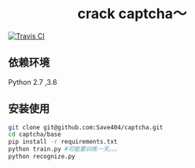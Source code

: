 <h1 align="center"> crack captcha～ </h1>

[![Travis CI](https://travis-ci.org/Save404/captcha.svg?branch=master)](https://travis-ci.org/Save404/captcha)  

## 依赖环境  
Python 2.7 ,3.6

## 安装使用
```bash
git clone git@github.com:Save404/captcha.git
cd captcha/base
pip install -r requirements.txt
python train.py #可能要训练一天。。。
python recognize.py 
```
